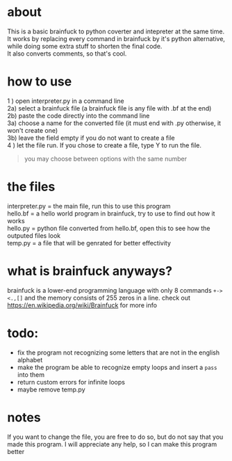 # about
This is a basic brainfuck to python coverter and intepreter at the same time. It works by replacing every command in brainfuck by it's python alternative, while doing some extra stuff to shorten the final code.    
It also converts comments, so that's cool.
# how to use
1 ) open interpreter.py in a command line   
2a) select a brainfuck file (a brainfuck file is any file with .bf at the end)   
2b) paste the code directly into the command line   
3a) choose a name for the converted file (it must end with .py otherwise, it won't create one)   
3b) leave the field empty if you do not want to create a file   
4 ) let the file run. If you chose to create a file, type Y to run the file.   
> you may choose between options with the same number 
# the files
interpreter.py = the main file, run this to use this program    
hello.bf = a hello world program in brainfuck, try to use to find out how it works    
hello.py = python file converted from hello.bf, open this to see how the outputed files look    
temp.py = a file that will be genrated for better effectivity
# what is brainfuck anyways?
brainfuck is a lower-end programming language with only 8 commands `+-><.,[]` and the memory consists of 255 zeros in a line.
check out https://en.wikipedia.org/wiki/Brainfuck for more info
# todo:
- fix the program not recognizing some letters that are not in the english alphabet
- make the program be able to recognize empty loops and insert a `pass` into them
- return custom errors for infinite loops
- maybe remove temp.py

# notes
If you want to change the file, you are free to do so, but do not say that you made this program.
I will appreciate any help, so I can make this program better
